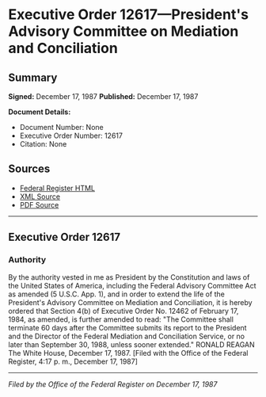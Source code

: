 # Executive Order 12617—President's Advisory Committee on Mediation and Conciliation

## Summary

**Signed:** December 17, 1987
**Published:** December 17, 1987

**Document Details:**
- Document Number: None
- Executive Order Number: 12617
- Citation: None

## Sources
- [Federal Register HTML](https://www.presidency.ucsb.edu/documents/executive-order-12617-presidents-advisory-committee-mediation-and-conciliation)
- [XML Source](None)
- [PDF Source](None)

---

## Executive Order 12617

### Authority

By the authority vested in me as President by the Constitution and laws of the United States of America, including the Federal Advisory Committee Act as amended (5 U.S.C. App. 1), and in order to extend the life of the President's Advisory Committee on Mediation and Conciliation, it is hereby ordered that Section 4(b) of Executive Order No. 12462 of February 17, 1984, as amended, is further amended to read: "The Committee shall terminate 60 days after the Committee submits its report to the President and the Director of the Federal Mediation and Conciliation Service, or no later than September 30, 1988, unless sooner extended."
RONALD REAGAN
The White House,
December 17, 1987.
[Filed with the Office of the Federal Register, 4:17 p. m., December 17, 1987]

---

*Filed by the Office of the Federal Register on December 17, 1987*
